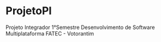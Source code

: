 # ProjetoPI
Projeto Integrador 1°Semestre
Desenvolvimento de Software Multiplataforma
FATEC - Votorantim
